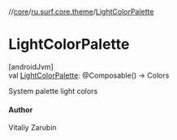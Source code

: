 //[core](../../index.md)/[ru.surf.core.theme](index.md)/[LightColorPalette](-light-color-palette.md)

# LightColorPalette

[androidJvm]\
val [LightColorPalette](-light-color-palette.md): @Composable() -&gt; Colors

System palette light colors

#### Author

Vitaliy Zarubin
